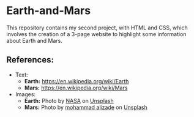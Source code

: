 # Earth-and-Mars
This repository contains my second project, with HTML and CSS, which involves the creation of a 3-page website to highlight some information about Earth and Mars.

## References:
* Text:
  - **Earth:** https://en.wikipedia.org/wiki/Earth
  - **Mars:** https://en.wikipedia.org/wiki/Mars
* Images:
  - **Earth:** Photo by <a href="https://unsplash.com/@nasa">NASA</a> on <a href="https://unsplash.com/photos/Q1p7bh3SHj8">Unsplash</a>
  - **Mars:** Photo by <a href="https://unsplash.com/@mohamadaz">mohammad alizade</a> on <a href="https://unsplash.com/photos/yYSXgCI1jP8">Unsplash</a>

